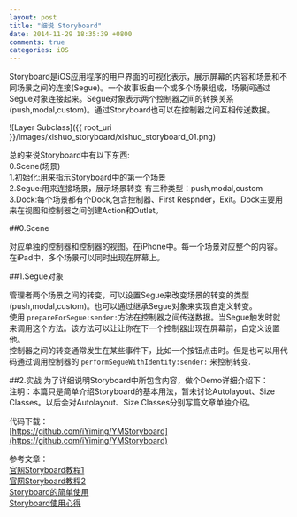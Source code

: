 ```yaml
---
layout: post
title: "细说 Storyboard"
date: 2014-11-29 18:35:39 +0800
comments: true
categories: iOS
---
```


Storyboard是iOS应用程序的用户界面的可视化表示，展示屏幕的内容和场景和不同场景之间的连接(Segue)。一个故事板由一个或多个场景组成，场景间通过Segue对象连接起来。Segue对象表示两个控制器之间的转换关系(push,modal,custom)。通过Storyboard也可以在控制器之间互相传送数据。  

![Layer Subclass]({{ root_uri }}/images/xishuo_storyboard/xishuo_storyboard_01.png)  

总的来说Storyboard中有以下东西:  
0.Scene(场景)  
1.初始化:用来指示Storyboard中的第一个场景  
2.Segue:用来连接场景，展示场景转变  有三种类型：push,modal,custom
3.Dock:每个场景都有个Dock,包含控制器、First Respnder，Exit。Dock主要用来在视图和控制器之间创建Action和Outlet。  

##0.Scene

对应单独的控制器和控制器的视图。在iPhone中。每一个场景对应整个的内容。在iPad中，多个场景可以同时出现在屏幕上。

##1.Segue对象

管理者两个场景之间的转变，可以设置Segue来改变场景的转变的类型(push,modal,custom)。也可以通过继承Segue对象来实现自定义转变。  
使用 ``prepareForSegue:sender:``方法在控制器之间传送数据。当Segue触发时就来调用这个方法。该方法可以让让你在下一个控制器出现在屏幕前，自定义设置他。  
控制器之间的转变通常发生在某些事件下，比如一个按钮点击时。但是也可以用代码通过调用控制器的 ``performSegueWithIdentity:sender:`` 来控制转变.

##2.实战
为了详细说明Storyboard中所包含内容，做个Demo详细介绍下：  
注明：本篇只是简单介绍Storyboard的基本用法，暂未讨论Autolayout、Size Classes。以后会对Autolayout、Size Classes分别写篇文章单独介绍。  

代码下载：  
[https://github.com/iYiming/YMStoryboard](https://github.com/iYiming/YMStoryboard)  

参考文章：  
[官网Storyboard教程1](https://developer.apple.com/library/ios/documentation/general/conceptual/Devpedia-CocoaApp/Storyboard.html)  
[官网Storyboard教程2](https://developer.apple.com/library/ios/referencelibrary/GettingStarted/RoadMapiOS/SecondTutorial.html)  
[Storyboard的简单使用](http://my.oschina.net/plumsoft/blog/53886)  
[Storyboard使用心得](http://blog.csdn.net/quanqinyang/article/details/17137759)  